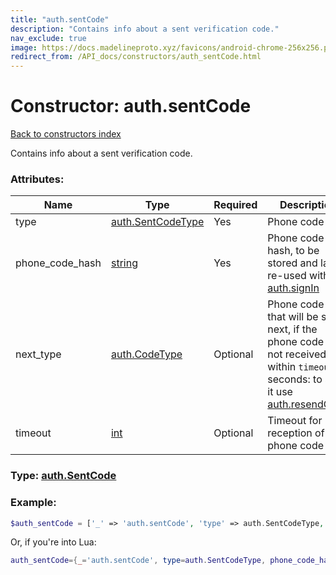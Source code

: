 ```yaml
---
title: "auth.sentCode"
description: "Contains info about a sent verification code."
nav_exclude: true
image: https://docs.madelineproto.xyz/favicons/android-chrome-256x256.png
redirect_from: /API_docs/constructors/auth_sentCode.html
---
```

# Constructor: auth.sentCode  
[Back to constructors index](index.md)



Contains info about a sent verification code.

### Attributes:

| Name     |    Type       | Required | Description |
|----------|---------------|----------|-------------|
|type|[auth.SentCodeType](../constructors/auth.SentCodeType.md) | Yes|Phone code type|
|phone\_code\_hash|[string](../types/string.md) | Yes|Phone code hash, to be stored and later re-used with [auth.signIn](../methods/auth.signIn.md)|
|next\_type|[auth.CodeType](../constructors/auth.CodeType.md) | Optional|Phone code type that will be sent next, if the phone code is not received within `timeout` seconds: to send it use [auth.resendCode](../methods/auth.resendCode.md)|
|timeout|[int](../types/int.md) | Optional|Timeout for reception of the phone code|



### Type: [auth.SentCode](../types/auth.SentCode.md)


### Example:

```php
$auth_sentCode = ['_' => 'auth.sentCode', 'type' => auth.SentCodeType, 'phone_code_hash' => 'string', 'next_type' => auth.CodeType, 'timeout' => int];
```  


Or, if you're into Lua:

```lua
auth_sentCode={_='auth.sentCode', type=auth.SentCodeType, phone_code_hash='string', next_type=auth.CodeType, timeout=int}

```



